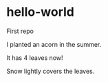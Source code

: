 # hello-world
First repo

I planted an acorn in the summer.

It has 4 leaves now!

Snow lightly covers the leaves.

